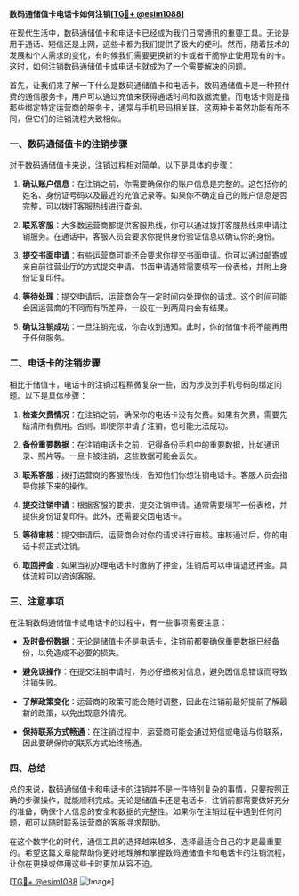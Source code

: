 **数码通储值卡电话卡如何注销[[TG💪+ @esim1088](https://t.me/s/esim1088)]**

在现代生活中，数码通储值卡和电话卡已经成为我们日常通讯的重要工具。无论是用于通话、短信还是上网，这些卡都为我们提供了极大的便利。然而，随着技术的发展和个人需求的变化，有时候我们需要更换新的卡或者干脆停止使用现有的卡。这时，如何注销数码通储值卡或电话卡就成为了一个需要解决的问题。

首先，让我们来了解一下什么是数码通储值卡和电话卡。数码通储值卡是一种预付费的通信服务卡，用户可以通过充值来获得通话时间和数据流量。而电话卡则是指那些绑定特定运营商的服务卡，通常与手机号码相关联。这两种卡虽然功能有所不同，但它们的注销流程大致相似。

### **一、数码通储值卡的注销步骤**

对于数码通储值卡来说，注销过程相对简单。以下是具体的步骤：

1. **确认账户信息**：在注销之前，你需要确保你的账户信息是完整的。这包括你的姓名、身份证号码以及最近的充值记录等。如果你不确定自己的账户信息是否完整，可以拨打客服热线进行查询。

2. **联系客服**：大多数运营商都提供客服热线，你可以通过拨打客服热线来申请注销服务。在通话中，客服人员会要求你提供身份验证信息以确认你的身份。

3. **提交书面申请**：有些运营商可能还会要求你提交书面申请。你可以通过邮寄或亲自前往营业厅的方式提交申请。书面申请通常需要填写一份表格，并附上身份证复印件。

4. **等待处理**：提交申请后，运营商会在一定时间内处理你的请求。这个时间可能会因运营商的不同而有所差异，一般在一到两周内会有结果。

5. **确认注销成功**：一旦注销完成，你会收到通知。此时，你的储值卡将不能再用于任何服务。

### **二、电话卡的注销步骤**

相比于储值卡，电话卡的注销过程稍微复杂一些，因为涉及到手机号码的绑定问题。以下是具体步骤：

1. **检查欠费情况**：在注销之前，确保你的电话卡没有欠费。如果有欠费，需要先结清所有费用。否则，即使你申请了注销，也可能无法成功。

2. **备份重要数据**：在注销电话卡之前，记得备份手机中的重要数据，比如通讯录、照片等。一旦卡被注销，这些数据可能会丢失。

3. **联系客服**：拨打运营商的客服热线，告知他们你想注销电话卡。客服人员会指导你接下来的操作。

4. **提交注销申请**：根据客服的要求，提交注销申请。通常需要填写一份表格，并提供身份证复印件。此外，还需要交回电话卡。

5. **等待审核**：提交申请后，运营商会对你的请求进行审核。审核通过后，你的电话卡将正式注销。

6. **取回押金**：如果当初办理电话卡时缴纳了押金，注销后可以申请退还押金。具体流程可以咨询客服。

### **三、注意事项**

在注销数码通储值卡或电话卡的过程中，有一些事项需要注意：

- **及时备份数据**：无论是储值卡还是电话卡，注销前都要确保重要数据已经备份，以免造成不必要的损失。
  
- **避免误操作**：在提交注销申请时，务必仔细核对信息，避免因信息错误而导致注销失败。

- **了解政策变化**：运营商的政策可能会随时调整，因此在注销前最好提前了解最新的政策，以免出现意外情况。

- **保持联系方式畅通**：在注销过程中，运营商可能会通过短信或电话与你联系，因此要确保你的联系方式始终畅通。

### **四、总结**

总的来说，数码通储值卡和电话卡的注销并不是一件特别复杂的事情，只要按照正确的步骤操作，就能顺利完成。无论是储值卡还是电话卡，注销前都需要做好充分的准备，确保个人信息的安全和数据的完整性。如果你在注销过程中遇到任何问题，都可以随时联系运营商的客服寻求帮助。

在这个数字化的时代，通信工具的选择越来越多，选择最适合自己的才是最重要的。希望这篇文章能帮助你更好地理解和掌握数码通储值卡和电话卡的注销流程，让你在更换或停用这些卡时更加从容不迫。

[[TG💪+ @esim1088](https://t.me/s/esim1088) ![Image](https://i.postimg.cc/4NQfJmqS/Snipaste-2025-05-13-00-14-12.png)]